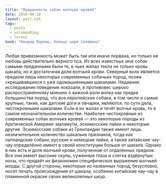 ```yaml
---
title: "Преданность собак волчьих кровей"
date: 2016-04-18
layout: post.njk
tags:
  - posts
  - solomonRing
  - lorenz
book: "Конрад Лоренц. Кольцо царя Соломона"
---
```


Любая привязанность может быть так или иначе порвана, но только не любовь действительно верного пса. Из всех известных мне собак самыми преданными были те, в чьих жилах текла не только кровь шакала, но и достаточная доля волчьей крови. Северный волк является предком лишь некоторых современных собачьих пород, позже скрещивавшихся с уже одомашненными шакалами. Недавние исследования поведения показали, в противовес широко распространённому мнению о важной роли волка как предка большинства пород, что все европейские собаки, в том числе и самые крупные, такие, как датские доги и овчарки, являются, по сути дела, чистокровными шакалами. Если в их жилах и течёт волчья кровь, то в самом незначительном количестве. Наиболее чистокровные из современных собак волчьих кровей — это некоторые породы из Арктической Америки: маламуты, эскимосские лайки и некоторые другие. Эскимосские собаки из Гренландии также имеют лишь незначительное количество шакальих признаков, тогда как лапландские собаки, русские и немецкие лайки, а также китайские чау-чау определённо имеют в своей конституции больше от шакала. Однако в них есть и доля волчьей крови, полученная от отдалённых предков. Все они имеют высокие скулы, суженные глаза и слегка вздёрнутые носы, что придаёт их физиономии специфическое выражение волчьей морды. С другой стороны, некоторые из названных пород, безусловно, носят печать происхождения от шакала, особенно китайские чау-чау в пламенной окраске своих великолепных шкур.
